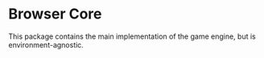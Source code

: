 # Browser Core

This package contains the main implementation of the game engine, but is environment-agnostic.

